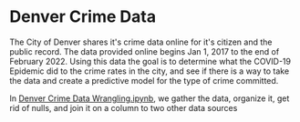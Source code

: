 # Denver Crime Data

The City of Denver shares it's crime data online for it's citizen and the public record. The data provided online begins Jan 1, 2017 to the end of February 2022. Using this data the goal is to determine what the COVID-19 Epidemic did to the crime rates in the city, and see if there is a way to take the data and create a predictive model for the type of crime committed. 

In [Denver Crime Data Wrangling.ipynb](https://github.com/Seismic-Striker/Springboard_and_Datacamp/blob/main/Denver%20Crime%20Data/Denver%20Crime%20Data%20Wrangling.ipynb), we gather the data, organize it, get rid of nulls, and join it on a column to two other data sources
